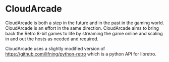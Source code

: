 # CloudArcade
CloudArcade is both a step in the future and in the past in the gaming world.
CloudArcade is an effort in the same direction.
CloudArcade aims to bring back the Retro 8-bit games to life by streaming the game online and scaling in and out the hosts as needed and required. 

CloudArcade uses a slightly modified version of https://github.com/lifning/python-retro which is a python API for libretro.
